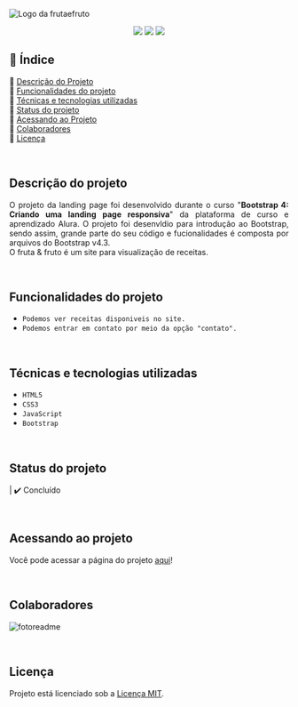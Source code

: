 ![Logo da frutaefruto](https://user-images.githubusercontent.com/86852698/182039029-4bc30141-6a7c-4ea3-ac52-c928a618cd5b.jpg)


<p align="center">
  <img src="http://img.shields.io/static/v1?label=STATUS&message=finished&color=GREEN&style=for-the-badge"/>
  <img src="http://img.shields.io/static/v1?label=responsive&message=yes&color=GREEN&style=for-the-badge"/>
  <img src="http://img.shields.io/static/v1?label=future%20modifications&message=no&color=orange&style=for-the-badge"/>
</p>


## 📎 Índice 
🔹 [Descrição do Projeto](#descrição-do-projeto)<br>
🔹 [Funcionalidades do projeto](#funcionalidades-do-projeto)<br>
🔹 [Técnicas e tecnologias utilizadas](#técnicas-e-tecnologias-utilizadas)<br>
🔹 [Status do projeto](#status-do-projeto)<br>
🔹 [Acessando ao Projeto](#acessando-ao-projeto)<br>
🔹 [Colaboradores](#colaboradores)<br>
🔹 [Licença](#licença)<br>

<br>

## Descrição do projeto 
<p align="justify">
  O projeto da landing page foi desenvolvido durante o curso "<b>Bootstrap 4: Criando uma landing page responsiva</b>" da plataforma de curso e aprendizado Alura. O projeto foi desenvldio para introdução ao Bootstrap, sendo assim, grande parte do seu código e fucionalidades é composta por arquivos do Bootstrap v4.3.
  <br>
  O fruta & fruto é um site para visualização de receitas.
</p>

<br>

##  Funcionalidades do projeto
- ``Podemos ver receitas disponiveis no site.``
- ``Podemos entrar em contato por meio da opção "contato".``

<br>

## Técnicas e tecnologias utilizadas
- ``HTML5``
- ``CSS3``
- ``JavaScript``
- ``Bootstrap``

<br>

## Status do projeto
| ✔️ Concluído

<br>

## Acessando ao projeto
Você pode acessar a página do projeto [aqui](https://fruta-fruto-six.vercel.app/)!

<br>

## Colaboradores
![fotoreadme](https://user-images.githubusercontent.com/86852698/182039502-6732fd18-962f-4ed8-8a9f-e5913ee1e0e3.jpg)

<br>

## Licença
Projeto está licenciado sob a [Licença MIT](https://github.com/gui-lirasilva/Edige-POO/tree/master/src).